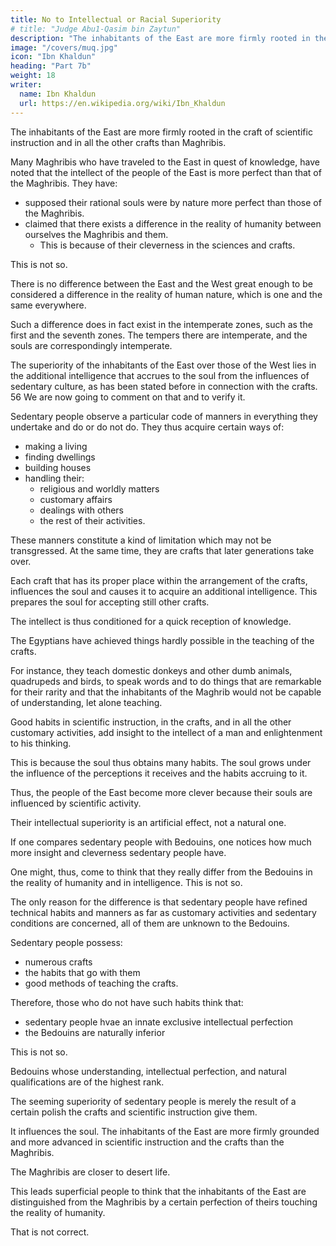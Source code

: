 ```yaml
---
title: No to Intellectual or Racial Superiority
# title: "Judge Abu1-Qasim bin Zaytun"
description: "The inhabitants of the East are more firmly rooted in the craft of scientific instruction and in all the other crafts than Maghribis"
image: "/covers/muq.jpg"
icon: "Ibn Khaldun"
heading: "Part 7b"
weight: 18
writer:
  name: Ibn Khaldun
  url: https://en.wikipedia.org/wiki/Ibn_Khaldun
---
```




The inhabitants of the East are more firmly rooted in the craft of scientific instruction and in all the other crafts than Maghribis. 

Many Maghribis who have traveled to the East in quest of knowledge, have noted that the intellect of the people of the East is more perfect than that of the Maghribis. They have:
- supposed their rational souls were by nature more perfect than those of the Maghribis. 
- claimed that there exists a difference in the reality of humanity between ourselves the Maghribis and them.
  - This is because of their cleverness in the sciences and crafts.

This is not so.

There is no difference between the East and the West great enough to be considered a difference in the reality of human nature, which is one and the same everywhere.

Such a difference does in fact exist in the intemperate zones, such as the first and the seventh zones. The tempers there are intemperate, and the souls are correspondingly intemperate.

The superiority of the inhabitants of the East over those of the West lies in the additional intelligence that accrues to the soul from the influences of sedentary culture, as has been stated before in connection with the crafts. 56 We are now going to comment on that and to verify it. 

Sedentary people observe a particular code of manners in everything they undertake and do or do not do. They thus acquire certain ways of:
- making a living
- finding dwellings
- building houses
- handling their:
  - religious and worldly matters
  - customary affairs
  - dealings with others
  - the rest of their activities.

 <!-- 57  -->

These manners constitute a kind of limitation which may not be transgressed. At the same time, they are crafts that later generations take over.

Each craft that has its proper place within the arrangement of the crafts, influences the soul and causes it to acquire an additional intelligence. This prepares the soul for accepting still other crafts. 

The intellect is thus conditioned for a quick reception of knowledge.

The Egyptians have achieved things hardly possible in the teaching of the crafts.

For instance, they teach domestic donkeys and other dumb animals, quadrupeds and birds, to speak words and to do things that are remarkable for their rarity and that the inhabitants of the Maghrib would not be capable of understanding, let alone teaching. 

<!-- 58 -->

Good habits in scientific instruction, in the crafts, and in all the other customary activities, add insight to the intellect of a man and enlightenment to his thinking. 

This is because the soul thus obtains many habits. The soul grows under the influence of the perceptions it receives and the habits accruing to it. 

Thus, the people of the East become more clever because their souls are influenced by scientific activity.

Their intellectual superiority is an artificial effect, not a natural one.  

<!-- The common people then suppose that it is a difference in the reality of humanity. This is not so.  -->

If one compares sedentary people with Bedouins, one notices how much more insight and cleverness sedentary people have.

One might, thus, come to think that they really differ from the Bedouins in the reality of humanity and in intelligence. This is not so. 

The only reason for the difference is that sedentary people have refined technical habits and manners as far as customary activities and sedentary conditions are concerned, all of them are unknown to the Bedouins.

Sedentary people possess:
- numerous crafts
- the habits that go with them
- good methods of teaching the crafts. 

Therefore, those who do not have such habits think that:
- sedentary people hvae an innate exclusive intellectual perfection 
- the Bedouins are naturally inferior

This is not so. 

Bedouins whose understanding, intellectual perfection, and natural qualifications are of the highest rank. 

The seeming superiority of sedentary people is merely the result of a certain polish the crafts and scientific instruction give them. 

It influences the soul. The inhabitants of the East are more firmly grounded and more advanced in scientific instruction and the crafts than the Maghribis.

The Maghribis are closer to desert life.

This leads superficial people to think that the inhabitants of the East are distinguished from the Maghribis by a certain perfection of theirs touching the reality of humanity. 

That is not correct. 
